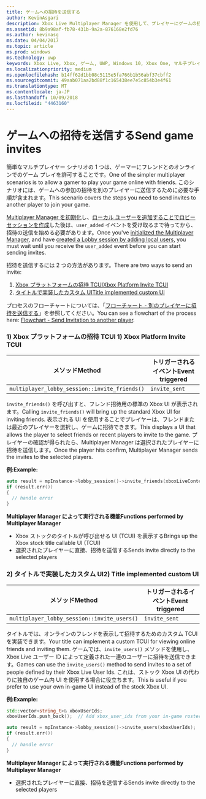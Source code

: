 ```yaml
---
title: ゲームへの招待を送信する
author: KevinAsgari
description: Xbox Live Multiplayer Manager を使用して、プレイヤーにゲームの招待の送信を許可する方法について説明します。
ms.assetid: 8b9a98af-fb78-431b-9a2a-876168e2fd76
ms.author: kevinasg
ms.date: 04/04/2017
ms.topic: article
ms.prod: windows
ms.technology: uwp
keywords: Xbox Live, Xbox, ゲーム, UWP, Windows 10, Xbox One, マルチプレイヤー, Multiplayer Manager, フローチャート, ゲームへの招待
ms.localizationpriority: medium
ms.openlocfilehash: b14ff62d1bb08c5115e5fa766b1b56abf37cbff2
ms.sourcegitcommit: 49aab071aa2bd88f1c165438ee7e5c854b3e4f61
ms.translationtype: MT
ms.contentlocale: ja-JP
ms.lasthandoff: 10/09/2018
ms.locfileid: "4463160"
---
```

# <a name="send-game-invites"></a><span data-ttu-id="fdf7a-104">ゲームへの招待を送信する</span><span class="sxs-lookup"><span data-stu-id="fdf7a-104">Send game invites</span></span>

<span data-ttu-id="fdf7a-105">簡単なマルチプレイヤー シナリオの 1 つは、ゲーマーにフレンドとのオンラインでのゲーム プレイを許可することです。</span><span class="sxs-lookup"><span data-stu-id="fdf7a-105">One of the simpler multiplayer scenarios is to allow a gamer to play your game online with friends.</span></span> <span data-ttu-id="fdf7a-106">このシナリオには、ゲームへの参加の招待を別のプレイヤーに送信するために必要な手順が含まれます。</span><span class="sxs-lookup"><span data-stu-id="fdf7a-106">This scenario covers the steps you need to send invites to another player to join your game.</span></span>

<span data-ttu-id="fdf7a-107">[Multiplayer Manager を初期化](play-multiplayer-with-friends.md)し、[ローカル ユーザーを追加することでロビー セッションを作成](play-multiplayer-with-friends.md)した後は、`user_added` イベントを受け取るまで待ってから、招待の送信を始める必要があります。</span><span class="sxs-lookup"><span data-stu-id="fdf7a-107">Once you've [initialized the Multiplayer Manager](play-multiplayer-with-friends.md), and have [created a Lobby session by adding local users](play-multiplayer-with-friends.md), you must wait until you receive the `user_added` event before you can start sending invites.</span></span>

<span data-ttu-id="fdf7a-108">招待を送信するには 2 つの方法があります。</span><span class="sxs-lookup"><span data-stu-id="fdf7a-108">There are two ways to send an invite:</span></span>

1. [<span data-ttu-id="fdf7a-109">Xbox プラットフォームの招待 TCUI</span><span class="sxs-lookup"><span data-stu-id="fdf7a-109">Xbox Platform Invite TCUI</span></span>](#xbox-platform-invite-tcui)
2. [<span data-ttu-id="fdf7a-110">タイトルで実装したカスタム UI</span><span class="sxs-lookup"><span data-stu-id="fdf7a-110">Title implemented custom UI</span></span>](#title-implemented-custom-ui)

<span data-ttu-id="fdf7a-111">プロセスのフローチャートについては、「[フローチャート - 別のプレイヤーに招待を送信する](mpm-flowcharts/mpm-send-invites.md)」を参照してください。</span><span class="sxs-lookup"><span data-stu-id="fdf7a-111">You can see a flowchart of the process here: [Flowchart - Send Invitation to another player](mpm-flowcharts/mpm-send-invites.md).</span></span>

### <a name="1-xbox-platform-invite-tcui-a-namexbox-platform-invite-tcui"></a><span data-ttu-id="fdf7a-112">1) Xbox プラットフォームの招待 TCUI <a name="xbox-platform-invite-tcui"></span><span class="sxs-lookup"><span data-stu-id="fdf7a-112">1) Xbox Platform Invite TCUI <a name="xbox-platform-invite-tcui"></span></span>

| <span data-ttu-id="fdf7a-113">メソッド</span><span class="sxs-lookup"><span data-stu-id="fdf7a-113">Method</span></span> | <span data-ttu-id="fdf7a-114">トリガーされるイベント</span><span class="sxs-lookup"><span data-stu-id="fdf7a-114">Event triggered</span></span> |
| -----|----------------|
| `multiplayer_lobby_session::invite_friends()` | `invite_sent` |

<span data-ttu-id="fdf7a-115">`invite_friends()` を呼び出すと、フレンド招待用の標準の Xbox UI が表示されます。</span><span class="sxs-lookup"><span data-stu-id="fdf7a-115">Calling `invite_friends()` will bring up the standard Xbox UI for inviting friends.</span></span> <span data-ttu-id="fdf7a-116">表示される UI を使用することでプレイヤーは、フレンドまたは最近のプレイヤーを選択し、ゲームに招待できます。</span><span class="sxs-lookup"><span data-stu-id="fdf7a-116">This displays a UI that allows the player to select friends or recent players to invite to the game.</span></span> <span data-ttu-id="fdf7a-117">プレイヤーの確認が得られたら、Multiplayer Manager は選択されたプレイヤーに招待を送信します。</span><span class="sxs-lookup"><span data-stu-id="fdf7a-117">Once the player hits confirm, Multiplayer Manager sends the invites to the selected players.</span></span>

**<span data-ttu-id="fdf7a-118">例:</span><span class="sxs-lookup"><span data-stu-id="fdf7a-118">Example:</span></span>**

```cpp
auto result = mpInstance->lobby_session()->invite_friends(xboxLiveContext);
if (result.err())
{
  // handle error
}
```

**<span data-ttu-id="fdf7a-119">Multiplayer Manager によって実行される機能</span><span class="sxs-lookup"><span data-stu-id="fdf7a-119">Functions performed by Multiplayer Manager</span></span>**

* <span data-ttu-id="fdf7a-120">Xbox ストックのタイトルが呼び出せる UI (TCUI) を表示する</span><span class="sxs-lookup"><span data-stu-id="fdf7a-120">Brings up the Xbox stock title callable UI (TCUI)</span></span>
* <span data-ttu-id="fdf7a-121">選択されたプレイヤーに直接、招待を送信する</span><span class="sxs-lookup"><span data-stu-id="fdf7a-121">Sends invite directly to the selected players</span></span>

### <a name="2-title-implemented-custom-uia-nametitle-implemented-custom-ui"></a><span data-ttu-id="fdf7a-122">2) タイトルで実装したカスタム UI<a name="title-implemented-custom-ui"></span><span class="sxs-lookup"><span data-stu-id="fdf7a-122">2) Title implemented custom UI<a name="title-implemented-custom-ui"></span></span>

| <span data-ttu-id="fdf7a-123">メソッド</span><span class="sxs-lookup"><span data-stu-id="fdf7a-123">Method</span></span> | <span data-ttu-id="fdf7a-124">トリガーされるイベント</span><span class="sxs-lookup"><span data-stu-id="fdf7a-124">Event triggered</span></span> |
|-----|----------------|
| `multiplayer_lobby_session::invite_users()` | `invite_sent` |

<span data-ttu-id="fdf7a-125">タイトルでは、オンラインのフレンドを表示して招待するためのカスタム TCUI を実装できます。</span><span class="sxs-lookup"><span data-stu-id="fdf7a-125">Your title can implement a custom TCUI for viewing online friends and inviting them.</span></span> <span data-ttu-id="fdf7a-126">ゲームでは、`invite_users()` メソッドを使用し、Xbox Live ユーザー ID によって定義された一連のユーザーに招待を送信できます。</span><span class="sxs-lookup"><span data-stu-id="fdf7a-126">Games can use the `invite_users()` method to send invites to a set of people defined by their Xbox Live User Ids.</span></span> <span data-ttu-id="fdf7a-127">これは、ストック Xbox UI の代わりに独自のゲーム内 UI を使用する場合に役立ちます。</span><span class="sxs-lookup"><span data-stu-id="fdf7a-127">This is useful if you prefer to use your own in-game UI instead of the stock Xbox UI.</span></span>

**<span data-ttu-id="fdf7a-128">例:</span><span class="sxs-lookup"><span data-stu-id="fdf7a-128">Example:</span></span>**

```cpp
std::vector<string_t>& xboxUserIds;
xboxUserIds.push_back();  // Add xbox_user_ids from your in-game roster list

auto result = mpInstance->lobby_session()->invite_users(xboxUserIds);
if (result.err())
{
  // handle error
}
```

**<span data-ttu-id="fdf7a-129">Multiplayer Manager によって実行される機能</span><span class="sxs-lookup"><span data-stu-id="fdf7a-129">Functions performed by Multiplayer Manager</span></span>**

* <span data-ttu-id="fdf7a-130">選択されたプレイヤーに直接、招待を送信する</span><span class="sxs-lookup"><span data-stu-id="fdf7a-130">Sends invite directly to the selected players</span></span>
